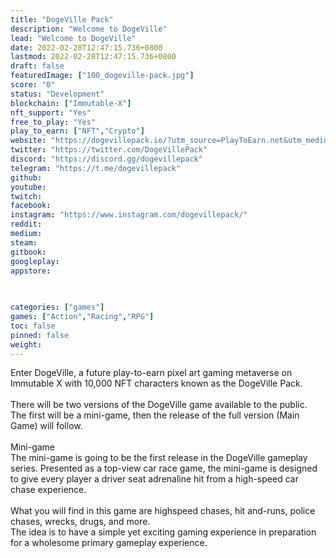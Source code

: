 ```yaml
---
title: "DogeVille Pack"
description: "Welcome to DogeVille"
lead: "Welcome to DogeVille"
date: 2022-02-28T12:47:15.736+0800
lastmod: 2022-02-28T12:47:15.736+0800
draft: false
featuredImage: ["100_dogeville-pack.jpg"]
score: "0"
status: "Development"
blockchain: ["Immutable-X"]
nft_support: "Yes"
free_to_play: "Yes"
play_to_earn: ["NFT","Crypto"]
website: "https://dogevillepack.io/?utm_source=PlayToEarn.net&utm_medium=organic&utm_campaign=gamepage"
twitter: "https://twitter.com/DogeVillePack"
discord: "https://discord.gg/dogevillepack"
telegram: "https://t.me/dogevillepack"
github: 
youtube: 
twitch: 
facebook: 
instagram: "https://www.instagram.com/dogevillepack/"
reddit: 
medium: 
steam: 
gitbook: 
googleplay: 
appstore: 

  
    
categories: ["games"]
games: ["Action","Racing","RPG"]
toc: false
pinned: false
weight: 
---
```

Enter DogeVille, a future play-to-earn pixel art gaming metaverse on Immutable X with 10,000 NFT characters known as the DogeVille Pack.<br> <br> There will be two versions of the DogeVille game available to the public. The first will be a mini-game, then the release of the full version (Main Game) will follow.<br> <br> Mini-game<br> The mini-game is going to be the first release in the DogeVille gameplay series. Presented as a top-view car race game, the mini-game is designed to give every player a driver seat adrenaline hit from a high-speed car chase experience.<br> <br> What you will find in this game are highspeed chases, hit and-runs, police chases, wrecks, drugs, and more.<br> The idea is to have a simple yet exciting gaming experience in preparation for a wholesome primary gameplay experience.